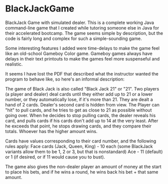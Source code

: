 # BlackJackGame
BlackJack Game with simulated dealer. This is a complete working Java command-line game that I created while tutoring someone else in Java for their accelerated bootcamp. The game seems simple by description, but the code is fairly long and complex for such a simple-sounding game.

Some interesting features I added were time-delays to make the game feel like an old-school Gameboy Color game. Gameboy games always have delays in their text printouts to make the games feel more suspenseful and realistic.

It seems I have lost the PDF that described what the instructor wanted the program to behave like, so here's an informal description:

The game of Black Jack is also called "Black Jack 21" or "21". Two players (a player and dealer) deal cards until they either add up to 21 or a lower number, or they automatically lose, if it's more than 21. They are dealt a hand of 2 cards. Dealer's second card is hidden from view. The Player can "hit" to pull cards, and he tries to get as close to 21 as possible without going over. When he decides to stop pulling cards, the dealer reveals his card, and pulls cards if his cards don't add up to 14 at the very least. After he exceeds that point, he stops drawing cards, and they compare their totals. Whoever has the higher amount wins.

Cards have values corresponding to their card number, and the following rules apply:
Face cards (Jack, Queen, King) - 10 each (some BlackJack variants allow them to be 1, 2 or 3, but that is nonstandard)
Ace - 11 (default) or 1 (if desired, or if 11 would cause you to bust).

The game also gives the non-dealer player an amount of money at the start to place his bets, and if he wins a round, he wins back his bet + that same amount.
